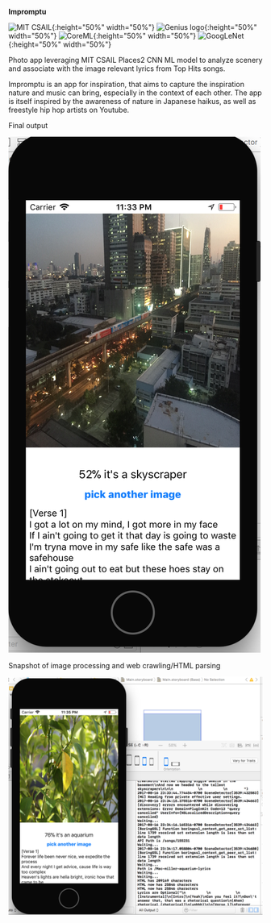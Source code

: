 **Impromptu**

![MIT CSAIL](http://probcomp.org/blog/wp-content/uploads/2017/03/mit_csail_logo.png){:height="50%" width="50%"}
![Genius logo](https://lh3.googleusercontent.com/KEzNV79C2uSJnYjJxImKUt_dIAnXjBiB3aahKHeMOsMAxZJlBvZ6gviOKaReUNBi5v7N=w300){:height="50%" width="50%"}
![CoreML](https://developer.apple.com/assets/elements/icons/core-ml/core-ml-128x128_2x.png){:height="50%" width="50%"}
![GoogLeNet](https://leonardoaraujosantos.gitbooks.io/artificial-inteligence/content/image_folder_5/InceptionModules.png){:height="50%" width="50%"}

Photo app leveraging MIT CSAIL Places2 CNN ML model to analyze scenery and associate with the image relevant lyrics from Top Hits songs.

Impromptu is an app for inspiration, that aims to capture the inspiration nature and music can bring, especially in the context of each other. The app is itself inspired by the awareness of nature in Japanese haikus, as well as freestyle hip hop artists on Youtube.

Final output

![Alt text](./Impromptu-demo-1.png?raw=true "Impromptu demo 1")

Snapshot of image processing and web crawling/HTML parsing

![Alt text](./Impromptu-demo-2.png?raw=true "Impromptu demo 2")
